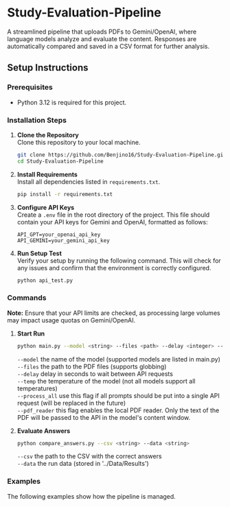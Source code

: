 # Study-Evaluation-Pipeline

A streamlined pipeline that uploads PDFs to Gemini/OpenAI, where language models analyze and evaluate the content. Responses are automatically compared and saved in a CSV format for further analysis.

## Setup Instructions

### Prerequisites
- Python 3.12 is required for this project.

### Installation Steps
1. **Clone the Repository**  
   Clone this repository to your local machine.
   
   ```bash
   git clone https://github.com/Benjino16/Study-Evaluation-Pipeline.git
   cd Study-Evaluation-Pipeline
   ```

2. **Install Requirements**  
   Install all dependencies listed in `requirements.txt`.
   
   ```bash
   pip install -r requirements.txt
   ```

3. **Configure API Keys**  
   Create a `.env` file in the root directory of the project. This file should contain your API keys for Gemini and OpenAI, formatted as follows:

   ```plaintext
   API_GPT=your_openai_api_key
   API_GEMINI=your_gemini_api_key
   ```

4. **Run Setup Test**  
   Verify your setup by running the following command. This will check for any issues and confirm that the environment is correctly configured.
   
   ```bash
   python api_test.py
   ```


### Commands  
**Note:** Ensure that your API limits are checked, as processing large volumes may impact usage quotas on Gemini/OpenAI.

1. **Start Run**  
   ```bash
   python main.py --model <string> --files <path> --delay <integer> --temp <float> <--process_all> <--pdf_reader>
   ```  
   `--model` the name of the model (supported models are listed in main.py)  
   `--files` the path to the PDF files (supports globbing)  
   `--delay` delay in seconds to wait between API requests  
   `--temp` the temperature of the model (not all models support all temperatures)  
   `--process_all` use this flag if all prompts should be put into a single API request (will be replaced in the future)  
   `--pdf_reader` this flag enables the local PDF reader. Only the text of the PDF will be passed to the API in the model's content window.  

2. **Evaluate Answers**  
   ```bash
   python compare_answers.py --csv <string> --data <string>
   ```  
   `--csv` the path to the CSV with the correct answers  
   `--data` the run data (stored in '../Data/Results')  

### Examples  
The following examples show how the pipeline is managed.
